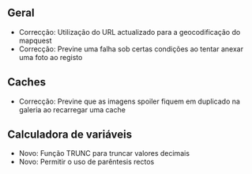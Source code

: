 ## Geral
- Correcção: Utilização do URL actualizado para a geocodificação do mapquest
- Correcção: Previne uma falha sob certas condições ao tentar anexar uma foto ao registo

## Caches
- Correcção: Previne que as imagens spoiler fiquem em duplicado na galeria ao recarregar uma cache

## Calculadora de variáveis
- Novo: Função TRUNC para truncar valores decimais
- Novo: Permitir o uso de parêntesis rectos
